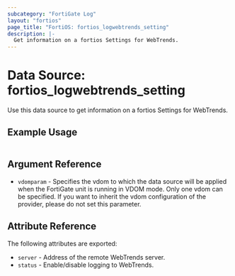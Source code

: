 ```yaml
---
subcategory: "FortiGate Log"
layout: "fortios"
page_title: "FortiOS: fortios_logwebtrends_setting"
description: |-
  Get information on a fortios Settings for WebTrends.
---
```


# Data Source: fortios_logwebtrends_setting
Use this data source to get information on a fortios Settings for WebTrends.


## Example Usage

```hcl

```

## Argument Reference

* `vdomparam` - Specifies the vdom to which the data source will be applied when the FortiGate unit is running in VDOM mode. Only one vdom can be specified. If you want to inherit the vdom configuration of the provider, please do not set this parameter.

## Attribute Reference

The following attributes are exported:

* `server` - Address of the remote WebTrends server.
* `status` - Enable/disable logging to WebTrends.
